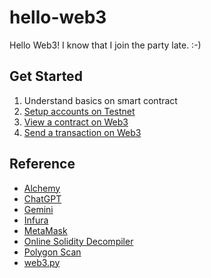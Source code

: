 # hello-web3

Hello Web3! I know that I join the party late. :-)

## Get Started

1. Understand basics on smart contract
2. [Setup accounts on Testnet](connect-alchemy.py)
3. [View a contract on Web3](view-contract.py)
4. [Send a transaction on Web3](send-transaction.py)

## Reference

* [Alchemy](https://www.alchemy.com)
* [ChatGPT](https://chat.openai.com)
* [Gemini](https://gemini.google.com/app)
* [Infura](https://infura.io)
* [MetaMask](https://metamask.io)
* [Online Solidity Decompiler](https://ethervm.io/decompile)
* [Polygon Scan](https://polygonscan.com)
* [web3.py](https://web3py.readthedocs.io/en/stable/)
